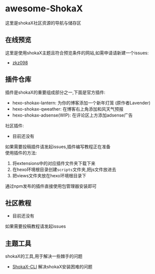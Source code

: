 # awesome-ShokaX
这里是shokaX社区资源的导航与储存区

## 在线预览
这里是使用shokaX主题且符合预览条件的网站,如需申请请新建一个issues:
- [zkz098](https://www.kaitaku.xyz/)

## 插件仓库
插件是shokaX的重要组成部分之一,下面是官方插件:
- hexo-shokax-lantern: 为你的博客添加一个新年灯笼 (原作者Lavender)
- hexo-shokax-qweather: 在博客右上角添加和风天气预报
- hexo-shokax-adsense(WIP): 在评论区上方添加adsense广告

社区插件:
- 目前还没有

如果需要投稿插件请发起issues,插件编写教程正在准备 \
使用插件的方法: 
1. 将extensions中的对应插件文件夹下载下来
2. 在hexo环境根目录创建`scripts`文件夹,把js文件放进去
3. 把views文件夹放在hexo环境根目录下

通过npm发布的插件直接使用包管理器安装即可

## 社区教程
- 目前还没有

如果需要投稿教程请发起issues

## 主题工具
shokaX的工具,用于解决一些棘手的问题
- [ShokaX-CLI](https://github.com/zkz098/shokaX-CLI) 解决shokaX安装困难的问题
